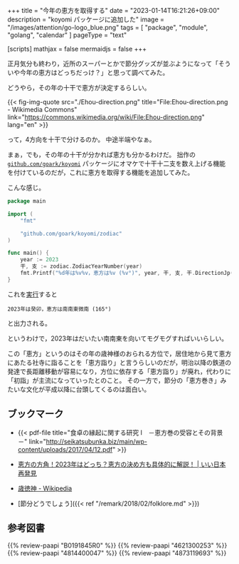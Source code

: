 +++
title = "今年の恵方を取得する"
date =  "2023-01-14T16:21:26+09:00"
description = "koyomi パッケージに追加した"
image = "/images/attention/go-logo_blue.png"
tags = [ "package", "module", "golang", "calendar" ]
pageType = "text"

[scripts]
  mathjax = false
  mermaidjs = false
+++

正月気分も終わり，近所のスーパーとかで節分グッズが並ぶようになって「そういや今年の恵方はどっちだっけ？」と思って調べてみた。

どうやら，その年の十干で恵方が決定するらしい。

{{< fig-img-quote src="./Ehou-direction.png" title="File:Ehou-direction.png - Wikimedia Commons" link="https://commons.wikimedia.org/wiki/File:Ehou-direction.png" lang="en" >}}

って，4方向を十干で分けるのか。
中途半端やなぁ。

まぁ，でも，その年の十干が分かれば恵方も分かるわけだ。
拙作の [`github.com/goark/koyomi`](https://github.com/goark/koyomi "goark/koyomi: 日本のこよみ") パッケージにオマケで十干十二支を数え上げる機能を付けているのだが，これに恵方を取得する機能を追加してみた。

こんな感じ。

```go
package main

import (
    "fmt"

    "github.com/goark/koyomi/zodiac"
)

func main() {
    year := 2023
    干, 支 := zodiac.ZodiacYearNumber(year)
    fmt.Printf("%d年は%v%v，恵方は%v (%v°)", year, 干, 支, 干.DirectionJp(), 干.Direction())
}
```

これを[実行](https://go.dev/play/p/PEKVng6jwFc)すると

```text
2023年は癸卯，恵方は南南東微南 (165°)
```

と出力される。

というわけで，2023年はだいたい南南東を向いてモグモグすればいいらしい。

この「恵方」というのはその年の歳神様のおられる方位で，居住地から見て恵方にあたる社寺に詣ることを「恵方詣り」と言うらしいのだが，明治以降の鉄道の発達で長距離移動が容易になり，方位に依存する「恵方詣り」が廃れ，代わりに「初詣」が主流になっていったとのこと。
その一方で，節分の「恵方巻き」みたいな文化が平成以降に台頭してくるのは面白い。

[Go]: https://go.dev/

## ブックマーク

- {{< pdf-file title="食卓の縁起に関する研究 I　－恵方巻の受容とその背景－" link="http://seikatsubunka.biz/main/wp-content/uploads/2017/04/12.pdf" >}}
- [恵方の方角！2023年はどっち？恵方の決め方も具体的に解説！ | いい日本再発見](https://ii-nippon.net/%e6%97%a5%e6%9c%ac%e3%81%ae%e9%a2%a8%e7%bf%92/1183.html)
- [歳徳神 - Wikipedia](https://ja.wikipedia.org/wiki/%E6%AD%B3%E5%BE%B3%E7%A5%9E)

- [節分どうでしょう]({{< ref "/remark/2018/02/folklore.md" >}})

## 参考図書

{{% review-paapi "B0191845R0" %}} <!-- 鉄道が変えた社寺参詣 -->
{{% review-paapi "4621300253" %}} <!-- プログラミング言語Go -->
{{% review-paapi "4814400047" %}} <!-- 初めてのGo言語 -->
{{% review-paapi "4873119693" %}} <!-- 実用 Go 言語 -->
